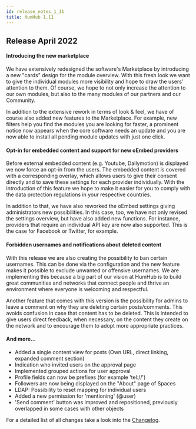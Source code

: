 ```yaml
---
id: release_notes_1_11
title: HumHub 1.11
---
```


## Release April 2022

#### Introducing the new marketplace

We have extensively redesigned the software's Marketplace by introducing a new "cards" design for the module overview. With this fresh look we want to give the individual modules more visibility and hope to draw the users' attention to them. Of course, we hope to not only increase the attention to our own modules, but also to the many modules of our partners and our Community.  

In addition to the extensive rework in terms of look & feel, we have of course also added new features to the Marketplace. For example, new filters help you find the modules you are looking for faster, a prominent notice now appears when the core software needs an update and you are now able to install all pending module updates with just one click. 

#### Opt-in for embedded content and support for new oEmbed providers

Before external embedded content (e.g. Youtube, Dailymotion) is displayed we now force an opt-in from the users. The embedded content is covered with a corresponding overlay, which allows users to give their consent directly and to save these settings for each provider individually. With the introduction of this feature we hope to make it easier for you to comply with the data protection regulations in your respective countries.

In addition to that, we have also reworked the oEmbed settings giving administrators new possibilities. In this case, too, we have not only revised the settings overview, but have also added new functions. For instance, providers that require an individual API key are now also supported. This is the case for Facebook or Twitter, for example. 

#### Forbidden usernames and notifications about deleted content

With this release we are also creating the possibility to ban certain usernames. This can be done via the configuration and the new feature makes it possible to exclude unwanted or offensive usernames. We are implementing this because a big part of our vision at HumHub is to build great communities and networks that connect people and thrive an environment where everyone is welcoming and respectful. 

Another feature that comes with this version is the possibility for admins to leave a comment on why they are deleting certain posts/comments. This avoids confusion in case that content has to be deleted. This is intended to give users direct feedback, when necessary, on the content they create on the network and to encourage them to adopt more appropriate practices. 

#### And more...

- Added a single content view for posts (Own URL, direct linking, expanded comment section)
- Indication who invited users on the approval page
- Implemented grouped actions for user approval
- Profile fields can now be prefixes (for example 'tel://')
- Followers are now being displayed on the "About" page of Spaces
- LDAP: Possibility to reset mapping for individual users
- Added a new permission for 'mentioning' (@user)
- 'Send comment' button was improved and repositioned, previously overlapped in some cases with other objects

For a detailed list of all changes take a look into the [Changelog](https://github.com/humhub/humhub/blob/master/CHANGELOG.md).

